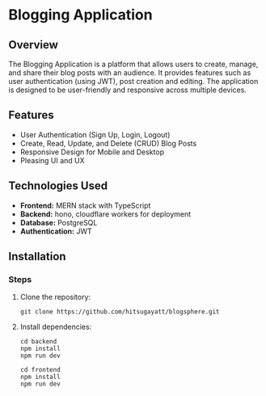 # Blogging Application

## Overview
The Blogging Application is a platform that allows users to create, manage, and share their blog posts with an audience. It provides features such as user authentication (using JWT), post creation and editing. The application is designed to be user-friendly and responsive across multiple devices.

## Features
- User Authentication (Sign Up, Login, Logout)
- Create, Read, Update, and Delete (CRUD) Blog Posts
- Responsive Design for Mobile and Desktop
- Pleasing UI and UX 

## Technologies Used
- **Frontend:** MERN stack with TypeScript
- **Backend:** hono, cloudflare workers for deployment
- **Database:** PostgreSQL 
- **Authentication:** JWT

## Installation

### Steps
1. Clone the repository:
   ```
   git clone https://github.com/hitsugayatt/blogsphere.git
   ```
2. Install dependencies:
   ```
   cd backend
   npm install
   npm run dev
   ```
   ```
   cd frontend
   npm install
   npm run dev
   ``` 

